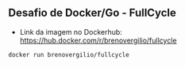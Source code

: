 ## Desafio de Docker/Go - FullCycle

- Link da imagem no Dockerhub: https://hub.docker.com/r/brenovergilio/fullcycle

```
docker run brenovergilio/fullcycle
```
